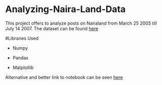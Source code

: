 # Analyzing-Naira-Land-Data
This project offers to analyze posts on Nairaland from March 25 2005 till July 14 2007. The dataset can be found [here](https://t.co/jDYvZref1S?amp=1)


#Libraries Used

- Numpy

- Pandas

- Matplotlib


Alternative and better link to notebook can be seen [here](https://nbviewer.jupyter.org/github/Uchencho/Analyzing-Naira-Land-Data/blob/master/analyzing_naira_land_data_using_python.ipynb)
